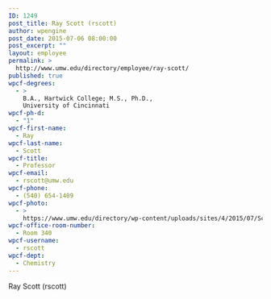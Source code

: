 ```yaml
---
ID: 1249
post_title: Ray Scott (rscott)
author: wpengine
post_date: 2015-07-06 08:00:00
post_excerpt: ""
layout: employee
permalink: >
  http://www.umw.edu/directory/employee/ray-scott/
published: true
wpcf-degrees:
  - >
    B.A., Hartwick College; M.S., Ph.D.,
    University of Cincinnati
wpcf-ph-d:
  - "1"
wpcf-first-name:
  - Ray
wpcf-last-name:
  - Scott
wpcf-title:
  - Professor
wpcf-email:
  - rscott@umw.edu
wpcf-phone:
  - (540) 654-1409
wpcf-photo:
  - >
    https://www.umw.edu/directory/wp-content/uploads/sites/4/2015/07/Scott-Ray11.jpg
wpcf-office-room-number:
  - Room 340
wpcf-username:
  - rscott
wpcf-dept:
  - Chemistry
---
```

Ray Scott (rscott)